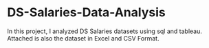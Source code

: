# DS-Salaries-Data-Analysis
In this project, I analyzed DS Salaries datasets  using sql and tableau. Attached is also the dataset in Excel and CSV Format.
